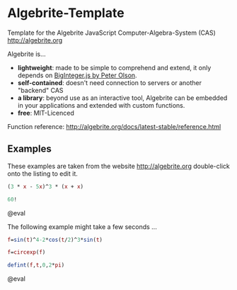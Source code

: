 <!--

author:   André Dietrich
email:    andre.dietrich@ovgu.de
version:  1.0.0
language: en_US
narrator: US English Female

script:   https://cdn.rawgit.com/davidedc/Algebrite/master/dist/algebrite.bundle-for-browser.js

@eval:    <script> Algebrite.run(`{X}`) </script>

-->

# Algebrite-Template

Template for the Algebrite JavaScript Computer-Algebra-System (CAS)
http://algebrite.org

Algebrite is...

* __lightweight__:    made to be simple to comprehend and extend, it only
                      depends on [BigInteger.js by Peter Olson](https://github.com/peterolson/BigInteger.js).
* __self-contained__: doesn't need connection to servers or another "backend" CAS
* __a library__:      beyond use as an interactive tool, Algebrite can be
                      embedded in your applications and extended with custom
                      functions.
* __free__:           MIT-Licenced

Function reference: http://algebrite.org/docs/latest-stable/reference.html


## Examples

These examples are taken from the website http://algebrite.org double-click onto
the listing to edit it.

```Maxima
(3 * x - 5x)^3 * (x + x)

60!
```
@eval

The following example might take a few seconds ...

```Maxima
f=sin(t)^4-2*cos(t/2)^3*sin(t)

f=circexp(f)

defint(f,t,0,2*pi)
```
@eval
